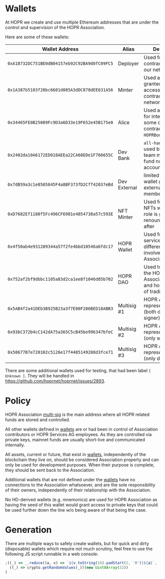 # Wallets

At HOPR we create and use multiple Ethereum addresses that are under the control and supervision of the HOPR Association.

Here are some of these wallets:

| Wallet Address                               | Alias        | Description                                                                       |
| -------------------------------------------- | ------------ | --------------------------------------------------------------------------------- |
| `0xA18732DC751BE0dB04157eb92C92BA9d0fC09FC5` | Deployer     | Used for deploying contracts across our network.                                  |
| `0x1A387b5103f28bc6601d085A3dDC878dEE631A56` | Minter       | Used as user granted `mint`ing access to various contracts in our network.        |
| `0x34465FE0B25089Fc9D3a6D33e19F652e45B175e0` | Alice        | Used as first user for interacting with some of our contracts (e.g. `HOPRBoost`)  |
| `0x2402da10A6172ED018AEEa22CA60EDe1F766655C` | Dev Bank     | `all-hands` wallet used by all HOPR team members to fund nodes or other accounts. |
| `0x7dB59a3c1e8505845F4a8BF373fD2Cff42037eBd` | Dev External | limited access wallet granted to external/community members                       |
| `0xD7682Ef1180f5Fc496CF6981e4854738a57c593E` | NFT Minter   | Used for minting NFTs when `mint`ing role is given. It renounces it shortly after |
| `0x4f50ab4e931289344a57f2fe4bbd10546a6fdc17` | HOPR Wallet  | Used for paying services to all different parties involved with HOPR Association  |
| `0x752af2bf9dbbc1105a83d2ca1ee8f1046d85b702` | HOPR DAO     | Used to represent the HOPR Association DAO and hold treasury of trading fees      |
| `0x5AB4f2a41DEb3B925B23a3f7E00F206BED18ABB3` | Multisig #1  | HOPR Association representative #1 (both dao + wallet signer)                     |
| `0x93bC372b4cC142dA75a365C5cB45be996347bfeC` | Multisig #2  | HOPR Association representative #2 (only wallet signer)                           |
| `0x50677B7e720102c5126e17f4485149208d3fce71` | Multisig #3  | HOPR Association representative #3 (only dao signer)                              |

There are some additional wallets used for testing, that had been label `[ Unknown ]`. They will be handled in https://github.com/hoprnet/hoprnet/issues/2893.

# Policy

HOPR Association [multi-sig](https://etherscan.io/address/0x4f50ab4e931289344a57f2fe4bbd10546a6fdc17) is the main address where all HOPR related funds are stored and controlled.

All other wallets defined in [wallets](#Wallets) are or had been in control of Association contributors or HOPR Services AG employees. As they are controlled via private keys, mainnet funds are usually short-live and communicated internally.

All assets, current or future, that exist in [wallets](#Wallets), independently of the blockchain they live on, should be considered Association property and can only be used for development purposes. When their purpose is complete, they should be sent back to the Association.

Additional wallets that are not defined under the [wallets](#Wallets) have no connections to the Association whatsoever, and are the sole responsibility of their owners, independently of their relationship with the Association.

No HD-derived wallets (e.g. mnemonics) are used for HOPR Association as having the seed of this wallet would grant access to private keys that could be used further down the line w/o being aware of that being the case.

# Generation

There are multiple ways to safely create wallets, but for quick and dirty (disposable) wallets which require not much scrutiny, feel free to use the following JS script runnable in a web console:

```js
;((_) => _.reduce((a, v) => `${v.toString(16).padStart(2, '0')}${a}`, ''))(
  ((_) => crypto.getRandomValues(_))(new Uint8Array(32))
)
```
